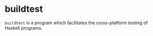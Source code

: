 # buildtest
`buildtest` is a program which facilitates the cross-platform testing of Haskell programs.

